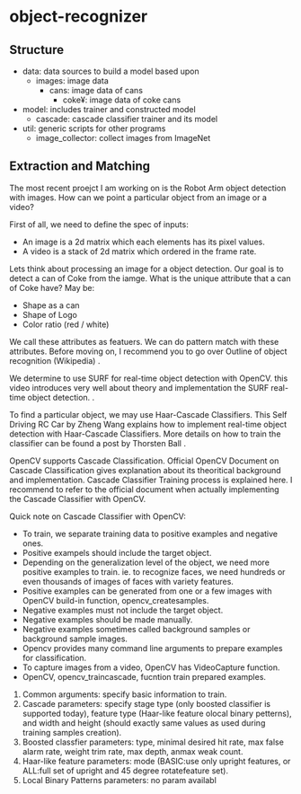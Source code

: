 # object-recognizer

## Structure

  * data: data sources to build a model based upon
    * images: image data
      * cans: image data of cans
        * coke¥: image data of coke cans
  * model: includes trainer and constructed model
    * cascade: cascade classifier trainer and its model
  * util: generic scripts for other programs
    * image_collector: collect images from ImageNet


## Extraction and Matching

The most recent proejct I am working on is the Robot Arm object detection with images. How can we point a particular object from an image or a video?

First of all, we need to define the spec of inputs:

  * An image is a 2d matrix which each elements has its pixel values.
  * A video is a stack of 2d matrix which ordered in the frame rate. 


Lets think about processing an image for a object detection. Our goal is to detect a can of Coke from the iamge.
What is the unique attribute that a can of Coke have? May be:

  * Shape as a can
  * Shape of Logo
  * Color ratio (red / white)


We call these attributes as featuers. We can do pattern match with these attributes. Before moving on, I recommend you to go over Outline of object recognition (Wikipedia) .

We determine to use SURF for real-time object detection with OpenCV. this video introduces very well about theory and implementation the SURF real-time object detection. .

To find a particular object, we may use Haar-Cascade Classifiers. This Self Driving RC Car by Zheng Wang explains how to implement real-time object detection with Haar-Cascade Classifiers. More details on how to train the classifier can be found a post by Thorsten Ball .

OpenCV supports Cascade Classification. Official OpenCV Document on Cascade Classification gives explanation about its theoritical background and implementation. Cascade Classifier Training process is explained here. I recommend to refer to the official document when actually implementing the Cascade Classifier with OpenCV.

Quick note on Cascade Classifier with OpenCV:

  * To train, we separate training data to positive examples and negative ones.
  * Positive exampels should include the target object.
  * Depending on the generalization level of the object, we need more positive examples to train.
  ie. to recognize faces, we need hundreds or even thousands of images of faces with variety features.
  * Positive examples can be generated from one or a few images with OpenCV build-in function, opencv_createsamples.
  * Negative examples must not include the target object.
  * Negative examples should be made manually.
  * Negative examples sometimes called background samples or background sample images.
  * Opencv provides many command line arguments to prepare examples for classification.
  * To capture images from a video, OpenCV has VideoCapture function.
  * OpenCV, opencv_traincascade, fucntion train prepared examples.
  1. Common arguments: specify basic information to train.
  2. Cascade parameters: specify stage type (only boosted classifier is supported today), feature type (Haar-like feature olocal binary petterns), and width and height (should exactly same values as used during training samples creation).
  3. Boosted classfier parameters: type, minimal desired hit rate, max false alarm rate, weight trim rate, max depth, anmax weak count.
  4. Haar-like feature parameters: mode (BASIC:use only upright features, or ALL:full set of upright and 45 degree rotatefeature set).
  5. Local Binary Patterns parameters: no param availabl